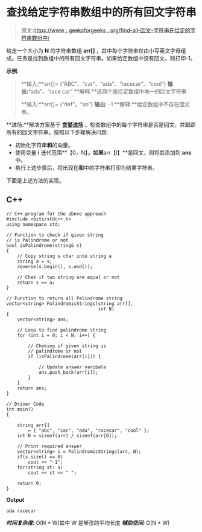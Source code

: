 # 查找给定字符串数组中的所有回文字符串

> 原文:[https://www . geeksforgeeks . org/find-all-回文-字符串在给定的字符串数组中/](https://www.geeksforgeeks.org/find-all-palindrome-strings-in-given-array-of-strings/)

给定一个大小为 **N** 的字符串数组 **arr[]** ，其中每个字符串仅由小写英文字母组成。任务是找到数组中的所有回文字符串。如果给定数组中没有回文，则打印-1。

**示例:**

> **输入:**arr[]= {“ABC”、“car”、“ada”、“racecar”、“cool”}
> **输出:**“ada”、“race car”
> **解释:**这两个是给定数组中唯一的回文字符串
> 
> **输入:**arr[]= {“def”，“ab”}
> **输出:** -1
> **解释:**给定数组中不存在回文串。

**进场:**解决方案基于 [**贪婪进场**](https://www.geeksforgeeks.org/greedy-algorithms/) 。检查数组中的每个字符串是否是回文，并跟踪所有的回文字符串。按照以下步骤解决问题:

*   初始化字符串**和**的向量。
*   使用变量 **i** 迭代范围**【0，N】**，如果**arr【I】**是回文，则将其添加到 **ans** 中。
*   执行上述步骤后，将出现在**和**中的字符串打印为结果字符串。

下面是上述方法的实现。

## C++

```
// C++ program for the above approach
#include <bits/stdc++.h>
using namespace std;

// Function to check if given string
// is Palindrome or not
bool isPalindrome(string& s)
{
    // Copy string s char into string a
    string a = s;
    reverse(s.begin(), s.end());

    // Chek if two string are equal or not
    return s == a;
}

// Function to return all Palindrome string
vector<string> PalindromicStrings(string arr[], 
                                  int N)
{
    vector<string> ans;

    // Loop to find palindrome string
    for (int i = 0; i < N; i++) {

        // Cheking if given string is
        // palindrome or not
        if (isPalindrome(arr[i])) {

            // Update answer varibale
            ans.push_back(arr[i]);
        }
    }
    return ans;
}

// Driver Code
int main()
{

    string arr[]
        = { "abc", "car", "ada", "racecar", "cool" };
    int N = sizeof(arr) / sizeof(arr[0]);

    // Print required answer
    vector<string> s = PalindromicStrings(arr, N);
    if(s.size() == 0)
        cout << "-1";
    for(string st: s)
        cout << st << " ";

    return 0;
}
```

**Output**

```
ada racecar 
```

***时间复杂度:*** O(N * W)其中 W 是琴弦的平均长度
***辅助空间:*** O(N * W)